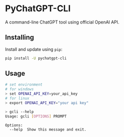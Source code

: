 # PyChatGPT-CLI

A command-line ChatGPT tool using official OpenAI API.

## Installing

Install and update using `pip`:

```sh
pip install -U pychatgpt-cli
```

## Usage

```sh
# set environment
# for windows
> set OPENAI_API_KEY=your_api_key
# for linux
> export OPENAI_API_KEY="your api key"

> gcli --help
Usage: gcli [OPTIONS] PROMPT

Options:
  --help  Show this message and exit.
```
